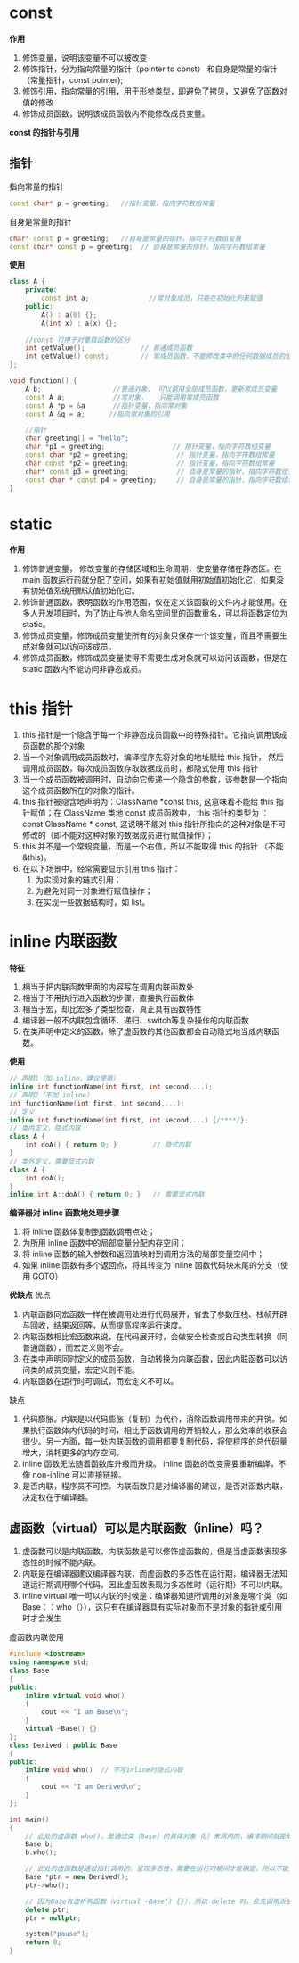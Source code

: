 # const
**作用**
1. 修饰变量，说明该变量不可以被改变
2. 修饰指针，分为指向常量的指针（pointer to const） 和自身是常量的指针（常量指针，const pointer);
3. 修饰引用，指向常量的引用，用于形参类型，即避免了拷贝，又避免了函数对值的修改
4. 修饰成员函数，说明该成员函数内不能修改成员变量。

**const 的指针与引用**
## 指针
指向常量的指针 
```c++
const char* p = greeting;   //指针变量，指向字符数组常量
```
自身是常量的指针
```c++
char* const p = greeting;   //自身是常量的指针，指向字符数组变量
const char* const p = greeting;  // 自身是常量的指针，指向字符数组常量
```

**使用**
```c++
class A {
    private:
        const int a;               //常对象成员，只能在初始化列表赋值
    public:
        A() : a(0) {};
        A(int x) : a(x) {};
    
    //const 可用于对重载函数的区分
    int getValue();              // 普通成员函数     
    int getValue() const;        // 常成员函数，不能修改类中的任何数据成员的值
};

void function() {
    A b;                  //普通对象， 可以调用全部成员函数，更新常成员变量
    const A a;            //常对象，   只能调用常成员函数
    const A *p = &a       //指针变量，指向常对象
    const A &q = a;      //指向常对象的引用

    //指针
    char greeting[] = "hello";
    char *p1 = greeting;                 // 指针变量，指向字符数组变量
    const char *p2 = greeting;            // 指针变量，指向字符数组常量
    char const *p2 = greeting;            // 指针变量，指向字符数组常量
    char* const p3 = greeting;            // 自身是常量的指针，指向字符数组变量
    const char * const p4 = greeting;     // 自身是常量的指针，指向字符数组常量
}
```

# static
**作用**
1. 修饰普通变量， 修改变量的存储区域和生命周期，使变量存储在静态区。在 main 函数运行前就分配了空间，如果有初始值就用初始值初始化它，如果没有初始值系统用默认值初始化它。
2. 修饰普通函数，表明函数的作用范围，仅在定义该函数的文件内才能使用。在多人开发项目时，为了防止与他人命名空间里的函数重名，可以将函数定位为 static。
3. 修饰成员变量，修饰成员变量使所有的对象只保存一个该变量，而且不需要生成对象就可以访问该成员。
4. 修饰成员函数，修饰成员变量使得不需要生成对象就可以访问该函数，但是在 static 函数内不能访问非静态成员。

# this 指针
1. this 指针是一个隐含于每一个非静态成员函数中的特殊指针。它指向调用该成员函数的那个对象
2. 当一个对象调用成员函数时，编译程序先将对象的地址赋给 this 指针， 然后调用成员函数，每次成员函数存取数据成员时，都隐式使用 this 指针
3. 当一个成员函数被调用时，自动向它传递一个隐含的参数，该参数是一个指向这个成员函数所在的对象的指针。
4. this 指针被隐含地声明为：ClassName *const this, 这意味着不能给 this 指针赋值；在 ClassName 类地 const 成员函数中， this 指针的类型为 ： const ClassName * const, 这说明不能对 this 指针所指向的这种对象是不可修改的（即不能对这种对象的数据成员进行赋值操作）；
5. this 并不是一个常规变量，而是一个右值，所以不能取得 this 的指针 （不能 &this)。
6. 在以下场景中，经常需要显示引用 this 指针：
   1. 为实现对象的链式引用；
   2. 为避免对同一对象进行赋值操作；
   3. 在实现一些数据结构时，如 list。

# inline 内联函数
**特征**
1. 相当于把内联函数里面的内容写在调用内联函数处
2. 相当于不用执行进入函数的步骤，直接执行函数体
3. 相当于宏，却比宏多了类型检查，真正具有函数特性
4. 编译器一般不内联包含循环、递归、switch等复杂操作的内联函数
5. 在类声明中定义的函数，除了虚函数的其他函数都会自动隐式地当成内联函数。

**使用**
```c++
// 声明1（加 inline，建议使用）
inline int functionName(int first, int second,...);
// 声明2（不加 inline）
int functionName(int first, int second,...);
// 定义
inline int functionName(int first, int second,...) {/****/};
// 类内定义，隐式内联
class A {
    int doA() { return 0; }         // 隐式内联
}
// 类外定义，需要显式内联
class A {
    int doA();
}
inline int A::doA() { return 0; }   // 需要显式内联
```
**编译器对 inline 函数地处理步骤**
1. 将 inline 函数体复制到函数调用点处；
2. 为所用 inline 函数中的局部变量分配内存空间；
3. 将 inline 函数的输入参数和返回值映射到调用方法的局部变量空间中；
4. 如果 inline 函数有多个返回点，将其转变为 inline 函数代码块末尾的分支（使用 GOTO）

**优缺点**
优点
1. 内联函数同宏函数一样在被调用处进行代码展开，省去了参数压栈、栈帧开辟与回收，结果返回等，从而提高程序运行速度。
2. 内联函数相比宏函数来说，在代码展开时，会做安全检查或自动类型转换（同普通函数），而宏定义则不会。
3. 在类中声明同时定义的成员函数，自动转换为内联函数，因此内联函数可以访问类的成员变量，宏定义则不能。
4. 内联函数在运行时可调试，而宏定义不可以。

缺点
1. 代码膨胀。内联是以代码膨胀（复制）为代价，消除函数调用带来的开销。如果执行函数体内代码的时间，相比于函数调用的开销较大，那么效率的收获会很少。另一方面，每一处内联函数的调用都要复制代码，将使程序的总代码量增大，消耗更多的内存空间。
2. inline 函数无法随着函数库升级而升级。 inline 函数的改变需要重新编译，不像 non-inline 可以直接链接。
3. 是否内联，程序员不可控。内联函数只是对编译器的建议，是否对函数内联，决定权在于编译器。

## 虚函数（virtual）可以是内联函数（inline）吗？
1. 虚函数可以是内联函数，内联函数是可以修饰虚函数的，但是当虚函数表现多态性的时候不能内联。
2. 内联是在编译器建议编译器内联，而虚函数的多态性在运行期，编译器无法知道运行期调用哪个代码，因此虚函数表现为多态性时（运行期）不可以内联。
3. inline virtual 唯一可以内联的时候是：编译器知道所调用的对象是哪个类（如 Base：：who（）），这只有在编译器具有实际对象而不是对象的指针或引用时才会发生

虚函数内联使用
```c++
#include <iostream>  
using namespace std;
class Base
{
public:
	inline virtual void who()
	{
		cout << "I am Base\n";
	}
	virtual ~Base() {}
};
class Derived : public Base
{
public:
	inline void who()  // 不写inline时隐式内联
	{
		cout << "I am Derived\n";
	}
};

int main()
{
	// 此处的虚函数 who()，是通过类（Base）的具体对象（b）来调用的，编译期间就能确定了，所以它可以是内联的，但最终是否内联取决于编译器。 
	Base b;
	b.who();

	// 此处的虚函数是通过指针调用的，呈现多态性，需要在运行时期间才能确定，所以不能为内联。  
	Base *ptr = new Derived();
	ptr->who();

	// 因为Base有虚析构函数（virtual ~Base() {}），所以 delete 时，会先调用派生类（Derived）析构函数，再调用基类（Base）析构函数，防止内存泄漏。
	delete ptr;
	ptr = nullptr;

	system("pause");
	return 0;
} 
```